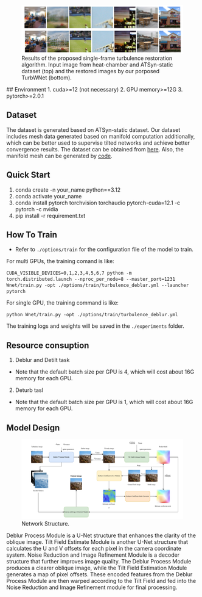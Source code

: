 
<figure>
    <img src="./property/result.png" alt="result of turbulenced image and restored image">
    <figcaption>Results of the proposed single-frame turbulence restoration algorithm. Input image from heat-chamber and ATSyn-static dataset (top) and the restored images by our porposed TurbWNet (bottom).</figcaption>
</figure>
## Environment
1. cuda>=12 (not necessary)
2. GPU memory>=12G
3. pytorch>=2.0.1

## Dataset
The dataset is generated based on ATSyn-static dataset. Our dataset includes mesh data generated based on manifold computation additionally, which can be better used to supervise tilted networks and achieve better convergence results. The dataset can be obtained from [here](https://pan.baidu.com/s/11VRvbfBKtsUpVnTKDeFO6w?pwd=ysfg).
Also, the manifold mesh can be generated by [code](https://github.com/whuluojia/ImTurb).

## Quick Start
1. conda create -n your_name python==3.12
2. conda activate your_name
3. conda install pytorch torchvision torchaudio pytorch-cuda=12.1 -c pytorch -c nvidia
4. pip install -r requirement.txt

## How To Train
- Refer to `./options/train` for the configuration file of the model to train.
<!-- - Preparation of training data can refer to [this page](https://github.com/XPixelGroup/BasicSR/blob/master/docs/DatasetPreparation.md). ImageNet dataset can be downloaded at the [official website](https://image-net.org/challenges/LSVRC/2012/2012-downloads.php).
- The training command is like -->
For multi GPUs, the training comand is like:
```
CUDA_VISIBLE_DEVICES=0,1,2,3,4,5,6,7 python -m torch.distributed.launch --nproc_per_node=8 --master_port=1231 Wnet/train.py -opt ./options/train/turbulence_deblur.yml --launcher pytorch
```

For single GPU, the training command is like:
```
python Wnet/train.py -opt ./options/train/turbulence_deblur.yml
```

The training logs and weights will be saved in the `./experiments` folder.

## Resource consuption
1. Deblur and Detilt task
- Note that the default batch size per GPU is 4, which will cost about 16G memory for each GPU.
2. Deturb tasl
- Note that the default batch size per GPU is 1, which will cost about 16G memory for each GPU.

## Model Design
<figure>
    <img src="./property/modules.pdf" alt="Model Modules">
    <figcaption>Network Structure.</figcaption>
</figure>

Deblur Process Module is a U-Net structure that enhances the clarity of the oblique image. Tilt Field Estimate Module is another U-Net structure that calculates the U and V offsets for each pixel in the camera coordinate system. Noise Reduction and Image Refinement Module is a decoder structure that further improves image quality. The Deblur Process Module produces a clearer oblique image, while the Tilt Field Estimation  Module generates a map of pixel offsets. These encoded features from the Deblur Process Module are then warped according to the Tilt Field and fed into the Noise Reduction and Image Refinement module for final processing.